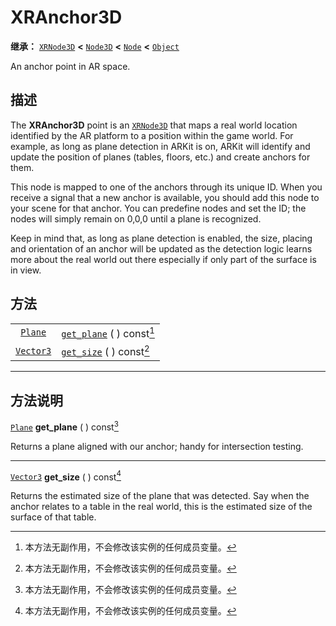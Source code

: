 <!-- ⚠ 请勿编辑本文件 ⚠ -->
<!-- 本文档使用脚本从 WeDot 引擎源码仓库生成。 -->
<!-- 生成脚本：https://github.com/WeDot-Engine/WeDot/tree/4.3/doc/tools/make_md.py； -->
<!-- 原文件：https://github.com/WeDot-Engine/WeDot/tree/4.3/doc/classes/XRAnchor3D.xml。 -->

<div id="_class_xranchor3d"></div>

# XRAnchor3D

**继承：** [`XRNode3D`](class_xrnode3d.md) **<** [`Node3D`](class_node3d.md) **<** [`Node`](class_node.md) **<** [`Object`](class_object.md)

An anchor point in AR space.

## 描述

The **XRAnchor3D** point is an [`XRNode3D`](class_xrnode3d.md) that maps a real world location identified by the AR platform to a position within the game world. For example, as long as plane detection in ARKit is on, ARKit will identify and update the position of planes (tables, floors, etc.) and create anchors for them.

This node is mapped to one of the anchors through its unique ID. When you receive a signal that a new anchor is available, you should add this node to your scene for that anchor. You can predefine nodes and set the ID; the nodes will simply remain on 0,0,0 until a plane is recognized.

Keep in mind that, as long as plane detection is enabled, the size, placing and orientation of an anchor will be updated as the detection logic learns more about the real world out there especially if only part of the surface is in view.

## 方法

|||
|:-:|:--|
| [`Plane`](class_plane.md)     | [`get_plane`](class_xranchor3d.md#class_xranchor3d_method_get_plane) ( ) const[^const] |
| [`Vector3`](class_vector3.md) | [`get_size`](class_xranchor3d.md#class_xranchor3d_method_get_size) ( ) const[^const]   |

<!-- rst-class:: classref-section-separator -->

---

## 方法说明

<div id="_class_xranchor3d_method_get_plane"></div>

[`Plane`](class_plane.md) **get_plane** ( ) const[^const]<div id="class_xranchor3d_method_get_plane"></div>

Returns a plane aligned with our anchor; handy for intersection testing.

<!-- rst-class:: classref-item-separator -->

---

<div id="_class_xranchor3d_method_get_size"></div>

[`Vector3`](class_vector3.md) **get_size** ( ) const[^const]<div id="class_xranchor3d_method_get_size"></div>

Returns the estimated size of the plane that was detected. Say when the anchor relates to a table in the real world, this is the estimated size of the surface of that table.

[^virtual]: 本方法通常需要用户覆盖才能生效。
[^const]: 本方法无副作用，不会修改该实例的任何成员变量。
[^vararg]: 本方法除了能接受在此处描述的参数外，还能够继续接受任意数量的参数。
[^constructor]: 本方法用于构造某个类型。
[^static]: 调用本方法无需实例，可直接使用类名进行调用。
[^operator]: 本方法描述的是使用本类型作为左操作数的有效运算符。
[^bitfield]: 这个值是由下列位标志构成位掩码的整数。
[^void]: 无返回值。
